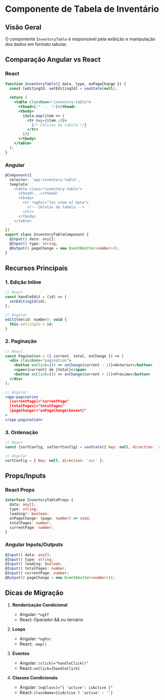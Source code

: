 # Componente de Tabela de Inventário

## Visão Geral
O componente `InventoryTable` é responsável pela exibição e manipulação dos dados em formato tabular.

## Comparação Angular vs React

### React
```jsx
function InventoryTable({ data, type, onPageChange }) {
  const [editingId, setEditingId] = useState(null);
  
  return (
    <table className="inventory-table">
      <thead>{/* ... */}</thead>
      <tbody>
        {data.map(item => (
          <tr key={item.id}>
            {/* Células da tabela */}
          </tr>
        ))}
      </tbody>
    </table>
  );
}
```

### Angular
```typescript
@Component({
  selector: 'app-inventory-table',
  template: `
    <table class="inventory-table">
      <thead>...</thead>
      <tbody>
        <tr *ngFor="let item of data">
          <!-- Células da tabela -->
        </tr>
      </tbody>
    </table>
  `
})
export class InventoryTableComponent {
  @Input() data: any[];
  @Input() type: string;
  @Output() pageChange = new EventEmitter<number>();
}
```

## Recursos Principais

### 1. Edição Inline
```jsx
// React
const handleEdit = (id) => {
  setEditingId(id);
};

// Angular
editItem(id: number): void {
  this.editingId = id;
}
```

### 2. Paginação
```jsx
// React
const Pagination = ({ current, total, onChange }) => (
  <div className="pagination">
    <button onClick={() => onChange(current - 1)}>Anterior</button>
    <span>{current} de {total}</span>
    <button onClick={() => onChange(current + 1)}>Próximo</button>
  </div>
);

// Angular
<app-pagination
  [currentPage]="currentPage"
  [totalPages]="totalPages"
  (pageChange)="onPageChange($event)"
>
</app-pagination>
```

### 3. Ordenação
```jsx
// React
const [sortConfig, setSortConfig] = useState({ key: null, direction: 'asc' });

// Angular
sortConfig = { key: null, direction: 'asc' };
```

## Props/Inputs

### React Props
```typescript
interface InventoryTableProps {
  data: any[];
  type: string;
  loading?: boolean;
  onPageChange: (page: number) => void;
  totalPages: number;
  currentPage: number;
}
```

### Angular Inputs/Outputs
```typescript
@Input() data: any[];
@Input() type: string;
@Input() loading: boolean;
@Input() totalPages: number;
@Input() currentPage: number;
@Output() pageChange = new EventEmitter<number>();
```

## Dicas de Migração

1. **Renderização Condicional**
   - Angular: `*ngIf`
   - React: Operador && ou ternário

2. **Loops**
   - Angular: `*ngFor`
   - React: `.map()`

3. **Eventos**
   - Angular: `(click)="handleClick()"`
   - React: `onClick={handleClick}`

4. **Classes Condicionais**
   - Angular: `[ngClass]="{ 'active': isActive }"`
   - React: `className={isActive ? 'active' : ''}`
